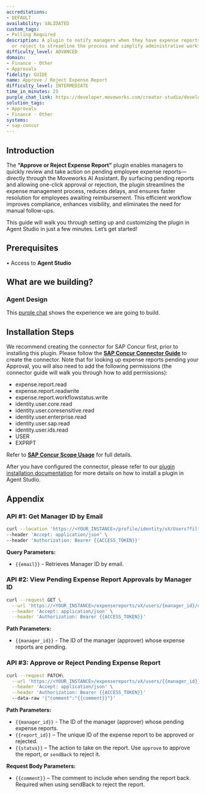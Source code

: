 ```yaml
---
accreditations:
- DEFAULT
availability: VALIDATED
custom_tags:
- Polling Required
description: A plugin to notify managers when they have expense reports to approve
  or reject to streamline the process and simplify administrative workflows.
difficulty_level: ADVANCED
domain:
- Finance - Other
- Approvals
fidelity: GUIDE
name: Approve / Reject Expense Report
difficulty_level: INTERMEDIATE
time_in_minutes: 25
purple_chat_link: https://developer.moveworks.com/creator-studio/developer-tools/purple-chat/?conversation=%7B%22startTimestamp%22%3A%2211%3A43+AM%22%2C%22messages%22%3A%5B%7B%22role%22%3A%22assistant%22%2C%22parts%22%3A%5B%7B%22reasoningSteps%22%3A%5B%7B%22status%22%3A%22success%22%2C%22richText%22%3A%22%3Cp%3E%3Cb%3ETriggers%3C%2Fb%3E%3Cbr%3E1.+New+approval+queue+detected+while+polling+Concur%27s+Workflow+v4+API%3Cbr%3E2.+Middleware+initiated+trigger+%28polling+every+60+seconds%29%3Cbr%3E%3Cbr%3E%3Cb%3ESlots%3C%2Fb%3E%3Cbr%3E1.+%3Ci%3EApproval+ID%3C%2Fi%3E%3A+required+for+API+actions+to+work%3Cbr%3E%3Cb%3EActions%3C%2Fb%3E%3Cbr%3E1.+%3Ci%3EApprove+report%3C%2Fi%3E%3A+Approve+and+move+report+to+next+approver+in+report+chain%3Cbr%3E2.+%3Ci%3EReject+report%3C%2Fi%3E%3A+Reject+requisition+and+move+record+back+to+previous+approver+or+owner%3C%2Fp%3E%22%7D%5D%7D%2C%7B%22richText%22%3A%22%3Cp%3EHi+Jamie%2C%3Cbr%3E%3Cbr%3E%3Cb%3E%F0%9F%92%B3+Concur+Expense+Report+Pending+Your+Approval%3C%2Fb%3E%3A%3Cbr%3E-+Name%3A+Dinner+with+ACME+client%3Cbr%3E-+%3Ci%3EDate%3C%2Fi%3E%3A+Aug+10%2C+2024%3Cbr%3E-+%3Ci%3ECreated+by%3C%2Fi%3E%3A+Sam+Stinson%3Cbr%3E-+%3Ci%3EAmount%3C%2Fi%3E%3A+USD+341.07%3Cbr%3E-+%3Ci%3ELast+Comment%3C%2Fi%3E%3A+Uploading+receipt+of+dinner%3Cbr%3E-+%3Ci%3EApproval+Status%3C%2Fi%3E%3A+Pending+Approval%3Cbr%3E-+%3Ci%3EReport+ID%3C%2Fi%3E%3A+14170%3C%2Fp%3E%22%7D%2C%7B%22buttons%22%3A%5B%7B%22style%22%3A%22filled%22%2C%22buttonText%22%3A%22Approve%22%7D%2C%7B%22style%22%3A%22outlined%22%2C%22buttonText%22%3A%22Send+back%22%7D%5D%7D%5D%7D%5D%7D
solution_tags:
- Approvals
- Finance - Other
systems:
- sap-concur
---
```


## **Introduction**

The **“Approve or Reject Expense Report”** plugin enables managers to quickly review and take action on pending employee expense reports—directly through the Moveworks AI Assistant. By surfacing pending reports and allowing one-click approval or rejection, the plugin streamlines the expense management process, reduces delays, and ensures faster resolution for employees awaiting reimbursement. This efficient workflow improves compliance, enhances visibility, and eliminates the need for manual follow-ups.

This guide will walk you through setting up and customizing the plugin in Agent Studio in just a few minutes. Let’s get started!

## **Prerequisites**

• Access to **Agent Studio**

## **What are we building?**

### **Agent Design**

This [purple chat](https://marketplace.moveworks.com/purple-chat?conversation=%7B%22messages%22%3A%5B%7B%22role%22%3A%22user%22%2C%22parts%22%3A%5B%7B%22richText%22%3A%22Do+I+have+any+pending+expense+reimbursements+to+approve%3F%22%7D%5D%7D%2C%7B%22role%22%3A%22assistant%22%2C%22parts%22%3A%5B%7B%22reasoningSteps%22%3A%5B%7B%22status%22%3A%22pending%22%2C%22richText%22%3A%22Checking+SAP+Concur+for+pending+expense+reports+assigned+to+you+for+approval.%22%7D%2C%7B%22status%22%3A%22success%22%2C%22richText%22%3A%22Found+multiple+pending+reports.%22%7D%5D%7D%2C%7B%22richText%22%3A%22%3Cp+xmlns%3D%5C%22http%3A%2F%2Fwww.w3.org%2F1999%2Fxhtml%5C%22%3EYou+have+two+pending+expense+reimbursement+requests%3A%3C%2Fp%3E%3Cul+xmlns%3D%5C%22http%3A%2F%2Fwww.w3.org%2F1999%2Fxhtml%5C%22%3E%3Cli%3E%3Cb%3ESarah+Miller%3C%2Fb%3E+for+%3Cb%3E%24250.00%3C%2Fb%3E%3Cul%3E%3Cli%3E%3Cb%3EReport%3A%3C%2Fb%3E+Q3+Client+Dinner%3C%2Fli%3E%3Cli%3E%3Cb%3EReport+ID%3A%3C%2Fb%3E+EXP-12345%3C%2Fli%3E%3Cli%3E%3Cb%3ESubmitted%3A%3C%2Fb%3E+2024-07-26%3C%2Fli%3E%3Cli%3E%3Cb%3EDetails%3A%3C%2Fb%3E+Client+meals+%28%24150%29%2C+Taxi+fare+%28%2430%29%2C+Office+supplies+%28%2470%29%3C%2Fli%3E%3C%2Ful%3E%3C%2Fli%3E%3Cli%3E%3Cb%3EJohn+Doe%3C%2Fb%3E+for+%3Cb%3E%241%2C500.00%3C%2Fb%3E%3Cul%3E%3Cli%3E%3Cb%3EReport%3A%3C%2Fb%3E+Software+License+Renewal%3C%2Fli%3E%3Cli%3E%3Cb%3EReport+ID%3A%3C%2Fb%3E+EXP-67890%3C%2Fli%3E%3Cli%3E%3Cb%3ESubmitted%3A%3C%2Fb%3E+2024-07-25%3C%2Fli%3E%3Cli%3E%3Cb%3EDetails%3A%3C%2Fb%3E+Annual+software+license+for+DesignSuite+%28%241200%29%2C+Training+materials+%28%24300%29%3C%2Fli%3E%3C%2Ful%3E%3C%2Fli%3E%3C%2Ful%3E%3Cp+xmlns%3D%5C%22http%3A%2F%2Fwww.w3.org%2F1999%2Fxhtml%5C%22%3EWhich+report%28s%29+would+you+like+to+approve%2C+and+do+you+have+any+comments%3F%3C%2Fp%3E%22%7D%5D%7D%2C%7B%22role%22%3A%22user%22%2C%22parts%22%3A%5B%7B%22richText%22%3A%22%3Cp%3EI+want+to+approve+Sarah+Miller%27s+report.+Comment+as+Approved%2C+thanks%3C%2Fp%3E%22%7D%5D%7D%2C%7B%22role%22%3A%22assistant%22%2C%22parts%22%3A%5B%7B%22richText%22%3A%22%3Cp+xmlns%3D%5C%22http%3A%2F%2Fwww.w3.org%2F1999%2Fxhtml%5C%22%3EOkay%2C+I+will+approve+the+expense+reimbursement+from+%3Cb%3ESarah+Miller%3C%2Fb%3E+for+%3Cb%3E%24250.00%3C%2Fb%3E+for+the+report+%3Cb%3EQ3+Client+Dinner%3C%2Fb%3E+with+the+comment%3A+%3Ci%3E%5C%22Approved%2C+thanks%5C%22%3C%2Fi%3E%3C%2Fp%3E%22%7D%5D%7D%2C%7B%22role%22%3A%22assistant%22%2C%22parts%22%3A%5B%7B%22richText%22%3A%22%3Cp+xmlns%3D%5C%22http%3A%2F%2Fwww.w3.org%2F1999%2Fxhtml%5C%22%3EI%27ve+approved+Sarah+Miller%27s+expense+reimbursement+for+%3Cb%3EQ3+Client+Dinner%3C%2Fb%3E+with+your+comment.%3C%2Fp%3E%22%7D%2C%7B%22citations%22%3A%5B%7B%22connectorName%22%3A%22sap-concur%22%2C%22citationTitle%22%3A%22Expense+Report%3A+Q3+Client+Dinner%22%7D%5D%7D%5D%2C%22showFeedbackTray%22%3Atrue%7D%5D%7D) shows the experience we are going to build.

## **Installation Steps**

We recommend creating the connector for SAP Concur first, prior to installing this plugin. Please follow the [**SAP Concur Connector Guide**](https://marketplace.moveworks.com/creator-studio/resources/connector/?id=sap-concur) to create the connector. Note that for looking up expense reports pending your Approval, you will also need to add the following permissions (the connector guide will walk you through how to add permissions):

- expense.report.read
- expense.report.readwrite
- expense.report.workflowstatus.write
- identity.user.core.read
- identity.user.coresensitive.read
- identity.user.enterprise.read
- identity.user.sap.read
- identity.user.ids.read
- USER
- EXPRPT

Refer to [**SAP Concur Scope Usage**](https://developer.concur.com/api-reference/expense/expense-report/v4.workflows.html) for full details.

After you have configured the connector, please refer to our [plugin installation documentation](https://help.moveworks.com/docs/ai-agent-marketplace-installation) for more details on how to install a plugin in Agent Studio.

## **Appendix**

### **API #1: Get Manager ID by Email**

```bash
curl --location 'https://<YOUR_INSTANCE>/profile/identity/vX/Users?filter=userName eq "{{email}}"' \
--header 'Accept: application/json' \
--header 'Authorization: Bearer {{ACCESS_TOKEN}}'
```

**Query Parameters:**

- `{{email}}` - Retrieves Manager ID by email.

### **API #2: View Pending Expense Report Approvals by Manager ID**

```bash
curl --request GET \
  --url 'https://<YOUR_INSTANCE>/expensereports/vX/users/{manager_id}/context/MANAGER/reportsToApprove' \
  --header 'Accept: application/json' \
  --header 'Authorization: Bearer {{ACCESS_TOKEN}}'
```

**Path Parameters:**

- `{{manager_id}}`  - The ID of the manager (approver) whose expense reports are pending.

### **API #3: Approve or Reject Pending Expense Report**

```bash
curl --request PATCH\
  --url 'https://<YOUR_INSTANCE>/expensereports/vX/users/{{manager_id}}/context/MANAGER/reports/{{report_id}}/{{status}}' \
  --header 'Accept: application/json' \
  --header 'Authorization: Bearer {{ACCESS_TOKEN}}'
  --data-raw '{"comment":"{{comment}}"}'
```

**Path Parameters:**

- `{{manager_id}}`  - The ID of the manager (approver) whose pending expense reports.
- `{{report_id}}` – The unique ID of the expense report to be approved or rejected.
- `{{status}}` – The action to take on the report. Use `approve` to approve the report, or `sendBack` to reject it.

**Request Body Parameters:**

- `{{comment}}` – The comment to include when sending the report back. Required when using sendBack to reject the report.